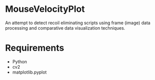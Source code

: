# MouseVelocityPlot

An attempt to detect recoil eliminating scripts using frame (image) data processing and comparative data visualization techniques.

# Requirements
- Python
- cv2
- matplotlib.pyplot
